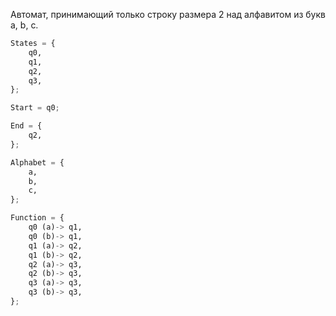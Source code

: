 Автомат, принимающий только строку размера 2 над алфавитом из букв a, b, c.
```python
States = {
    q0,
    q1,
    q2,
    q3,
};

Start = q0;

End = {
    q2,
};

Alphabet = {
    a,
    b,
    c,
};

Function = {
    q0 (a)-> q1,
    q0 (b)-> q1,
    q1 (a)-> q2,
    q1 (b)-> q2,
    q2 (a)-> q3,
    q2 (b)-> q3,
    q3 (a)-> q3,
    q3 (b)-> q3,
};
```